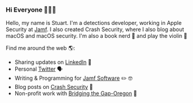 ### Hi Everyone 👋👨‍💻

Hello, my name is Stuart. I'm a detections developer, working in Apple Security at [Jamf](https://www.jamf.com/products/jamf-protect/). I also created Crash Security, where I also blog about macOS and macOS security. I'm also a book nerd 📖 and play the violin 🎻

Find me around the web 🌎:
* Sharing updates on [LinkedIn](https://www.linkedin.com/in/stuartashenbrenner-721b73127/) 💼
* Personal [Twitter](https://twitter.com/stuartjash) 🗣
* Writing & Programming for [Jamf Software](https://www.jamf.com/blog/category/security/) ✏️ 🤓
* Blog posts on [Crash Security](https://crashsecurity.com/) 📝
* Non-profit work with [Bridging the Gap-Oregon](https://bridgingthegaporegon.org/) 🌉


<!--
**stuartjash/stuartjash** is a ✨ _special_ ✨ repository because its `README.md` (this file) appears on your GitHub profile.

Here are some ideas to get you started:

- 🔭 I’m currently working on ...
- 🌱 I’m currently learning ...
- 👯 I’m looking to collaborate on ...
- 🤔 I’m looking for help with ...
- 💬 Ask me about ...
- 📫 How to reach me: ...
- 😄 Pronouns: ...
- ⚡ Fun fact: ...
-->
